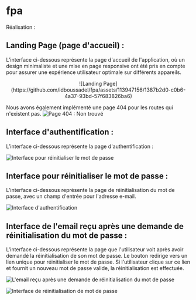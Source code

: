 # fpa
Réalisation :
## Landing Page (page d'accueil) :
L’interface ci-dessous représente la page d'accueil de l'application, où un design minimaliste et une mise en page responsive ont été pris en compte pour assurer une expérience utilisateur optimale sur différents appareils.
<div align="center">
 ![Landing Page](https://github.com/idboussadel/fpa/assets/113947156/1387b2d0-c0b6-4a37-93bd-57f683826ba6)
</div>

Nous avons également implémenté une page 404 pour les routes qui n'existent pas.
 ![Page 404 : Non trouvé](https://github.com/idboussadel/fpa/assets/113947156/7138b26c-94c4-423c-adf6-d96054ccf478)

## Interface d'authentification :
L’interface ci-dessous représente la page d'authentification :

 ![Interface pour réinitialiser le mot de passe](https://github.com/idboussadel/fpa/assets/113947156/b16de37e-48a5-4240-9e03-de728298fc56)

## Interface pour réinitialiser le mot de passe :
L’interface ci-dessous représente la page de réinitialisation du mot de passe, avec un champ d'entrée pour l'adresse e-mail.

 ![Interface d'authentification](https://github.com/idboussadel/fpa/assets/113947156/0378e117-3ef2-4fd3-9dab-7d1bf6a2fe23)

## Interface de l'email reçu après une demande de réinitialisation du mot de passe :
L'interface ci-dessous représente la page que l'utilisateur voit après avoir demandé la réinitialisation de son mot de passe. Le bouton redirige vers un lien unique pour réinitialiser le mot de passe. Si l'utilisateur clique sur ce lien et fournit un nouveau mot de passe valide, la réinitialisation est effectuée.

![L'email reçu après une demande de réinitialisation du mot de passe](https://github.com/idboussadel/fpa/assets/113947156/6ce84536-e5f5-4627-8b45-f707eee10620)

![Interface de réinitialisation de mot de passe](https://github.com/idboussadel/fpa/assets/113947156/66fe4961-6239-4b49-b689-0c72d2c6a010)
